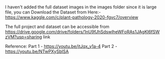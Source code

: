 

I haven't added the full dataset images in the images folder since it is large file, you can Download the Dataset from Here:- https://www.kaggle.com/c/plant-pathology-2020-fgvc7/overview

The full project and dataset can be accessible from https://drive.google.com/drive/folders/1nU9fJhSdswlheWFoRAs1JAgKl6fSWzVM?usp=sharing link

Reference: Part 1 - https://youtu.be/jtJqx_y1a-4
           Part 2 - https://youtu.be/NTwPXySbISA
               
